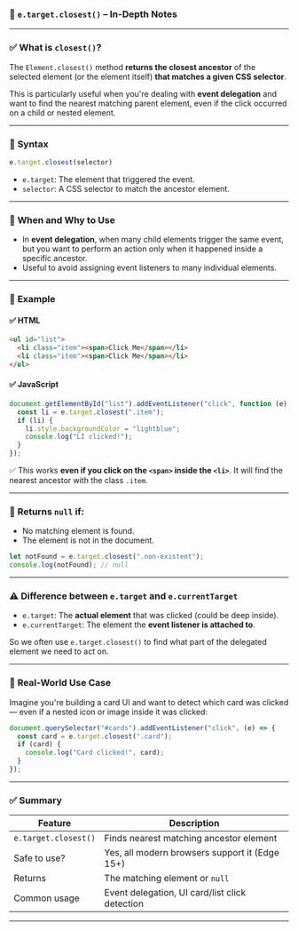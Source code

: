 
### 📌 **`e.target.closest()` – In-Depth Notes**

---

### ✅ **What is `closest()`?**

The `Element.closest()` method **returns the closest ancestor** of the selected element (or the element itself) **that matches a given CSS selector**.

This is particularly useful when you're dealing with **event delegation** and want to find the nearest matching parent element, even if the click occurred on a child or nested element.

---

### 🧠 **Syntax**

```js
e.target.closest(selector)
```

* `e.target`: The element that triggered the event.
* `selector`: A CSS selector to match the ancestor element.

---

### 🎯 **When and Why to Use**

* In **event delegation**, when many child elements trigger the same event, but you want to perform an action only when it happened inside a specific ancestor.
* Useful to avoid assigning event listeners to many individual elements.

---

### 🧪 **Example**

#### ✅ HTML

```html
<ul id="list">
  <li class="item"><span>Click Me</span></li>
  <li class="item"><span>Click Me</span></li>
</ul>
```

#### ✅ JavaScript

```js
document.getElementById("list").addEventListener("click", function (e) {
  const li = e.target.closest(".item");
  if (li) {
    li.style.backgroundColor = "lightblue";
    console.log("LI clicked!");
  }
});
```

✅ This works **even if you click on the `<span>` inside the `<li>`**. It will find the nearest ancestor with the class `.item`.

---

### 🚫 **Returns `null` if:**

* No matching element is found.
* The element is not in the document.

```js
let notFound = e.target.closest(".non-existent");
console.log(notFound); // null
```

---

### ⚠️ **Difference between `e.target` and `e.currentTarget`**

* `e.target`: The **actual element** that was clicked (could be deep inside).
* `e.currentTarget`: The element the **event listener is attached to**.

So we often use `e.target.closest()` to find what part of the delegated element we need to act on.

---

### 📌 **Real-World Use Case**

Imagine you're building a card UI and want to detect which card was clicked — even if a nested icon or image inside it was clicked:

```js
document.querySelector("#cards").addEventListener("click", (e) => {
  const card = e.target.closest(".card");
  if (card) {
    console.log("Card clicked!", card);
  }
});
```

---

### ✅ Summary

| Feature              | Description                                    |
| -------------------- | ---------------------------------------------- |
| `e.target.closest()` | Finds nearest matching ancestor element        |
| Safe to use?         | Yes, all modern browsers support it (Edge 15+) |
| Returns              | The matching element or `null`                 |
| Common usage         | Event delegation, UI card/list click detection |

---